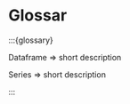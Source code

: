 # Glossar

:::{glossary}

Dataframe
    => short description

Series
    => short description


<!-- 
TODO:
Glossar anpassen und einfügen

Anweisung
    Eine Anweisung ist im einfachsten Fall eine Zeile Quelltext. Ein Python-Programm setzt sich aus mehreren Anweisungen zusammen. Manche Anweisungen bestehen aus Anweisungskopf und eingerücktem Anweisungskörper, der weitere Anweisungen enthalten kann.

API
    Ein Application Programming Interface ist eine Programmierschnittstelle über die Daten ausgetauscht werden können oder die eine Anbindung an eine andere Software ermöglicht.

Argument
    Ein Argument ist eine Instanz, die einer Funktion übergeben wird (siehe auch -> *Parameter*).

[Binder](https://mybinder.org/)
    Mit Binder können Notebooks, die in einem Git-Repository hinterlegt sind, als ausführbare Notebooks genutzt werden. Binder stellt die notwendigen Serverkapazität kostenfrei zur Verfügung. 

Codeblock
    In einem Codeblock oder einer Codezelle steht in einem Notebook der ausführbare Code.

default
    Eine default-Einstellung bezeichnet den voreingestellten Standardwert.

docstrings
    Docstrings sind spezielle Kommentare im Quelltext. Diese können als Hilfetexte über die Hilfefunktion `help()` aufgerufen werden.

Dokumentation
    In einer Dokumentation sind die Funktionalitäten etwa von Python selbst oder einem Python-Paket aufgeführt und können leicht nachgeschlagen werden. 

dynamisch typisiert
    Bei einer dynamischen Typisierung werden die Prüfungen von Datentypen vornehmlich zur Laufzeit eines Programms durchgeführt.

Elemente
    Ein Element ist ein Wert, der in iterierbaren Datentypen enthalten ist, bspw. in einer Python-Liste. 

Funktionsaufruf
    Eine zuvor definierte Funktion wird aufgerufen, indem der Funktionsname mit den sich anschließenden zwei Klammern eingegeben wird, ggf. werden der Funktion Argumente übergeben.

immutable
    Einige Datentypen sind unveränderbar (immutable). Der Wert einer Instanz lässt sich zur Laufzeit des Programms nicht ändern.

items
    Ein item ist ein Wert, der in iterierbaren Datentypen bspw. in einer Python-Liste enthalten ist, siehe auch -> *Element*.

Interpreter
    Ein Interpreter führt den Programmcode einer interpretierten Programmiersprache Zeile für Zeile aus.

Instanzen
    Instanzen sind konkrete Datenobjekte, die im Speicher hinterlegt sind und nach einem bestimmten Datentyp erzeugt worden sind.

iterierbar
    Ein iterierbares Objekt kann mit einer `for`-Schleife durchlaufen werden, um auf einzelne Elemente bspw. einer Lister oder eines Strings zuzugreifen.

Konkatenierung
    Bei einer Kokatenierung werden Objekte vom Datentyp String miteinander verkettet.

Live Code
    Die Codeblöcke im Jupyterbook können direkt im Live Code ausgeführt werden. Dies ermöglicht das Tool [Thebe](https://thebe.readthedocs.io/en/latest/), welches im Hintergrund auf -> *Binder* zugreift. Der Live Code Modus kann über das Raketensymbol aufgerufen werden.

logische Aussagen
    Bei logischen Aussagen bzw. Ausdrücken werden die Vergleichsoperatoren größer, kleiner, gleich, ungleich genutzt, die Wahrheitswerte `True` oder `False` zu erzeugen.

Parameter
    Ein Parameter dient als Platzhalter für Argumente. Methoden und Funktionen benötigen neben dem Funktionsaufruf ggf. weitere Parameter, um zu funktionieren. 

proprietäres Format
    Bei einem proprietären Formaten handelt es sich im Gegensatzu zu offenen Formaten um Software- oder Dateiformate, die auf herstellerspezifischen, nicht veröffentlichen Verfahren basieren. 

Rückgabewerte
    Rückgabewerte werden von einer Funktion als Ergebnis zurückgeliefert und können als Instanz weitergenutzt werden.

Schlüsselwort
    [Schlüsselwörter](https://docs.python.org/3.8/reference/lexical_analysis.html#keywords) sind Wörter, die bereits eine bestimmte Bedeutung haben, um bspw. das Programm zu steuern. Diese Schlüsselwörter sollten nicht als Variablen genutzt werden.

Sequenz
    Eine Sequenz ist ein Datentyp der Folgen von gleichartigen oder verschiedenen Elementen enthält. Die darin gespeicherten Elemente haben eine definierte Reihenfolge und über Indizes kann auf diese Elemente zugegriffen werden.

sequenziell
    Sequenzielle Datentypen enthalten Folgen von gleichartigen oder verschiedenen Elementen. Die darin gespeicherten Elemente haben eine definierte Reihenfolge und über Indizes kann auf diese Elemente zugegriffen werden.

statisch typisierten
    Bei einer statischen Typisierung werden die Datentypen von Variablen während der Kompilierung des Programmes festgelegt.

Verkettung
    Bei einer Verkettung werden Objekte vom Datentyp String mit Hilfe des +-Operators miteinander verbunden (siehe auch -> *Konkatenierung*).

Verzeichnisstruktur
    Eine Verzeichnis- oder Ordnerstruktur ist der hierarchische Aufbau des Dateisystems eines Computers.

Wahrheitswert
    Wahrheitswerte sind `True` oder `False`.

Zuweisung
    Eine Zuweisung erfolgt, wenn einer Variablen ein Wert mit dem Gleichheitszeichen zugewiesen wird.     -->
:::